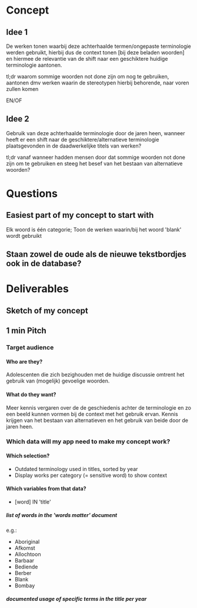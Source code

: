 # Concept
## Idee 1
De werken tonen waarbij deze achterhaalde termen/ongepaste terminologie werden gebruikt, hierbij dus de context tonen [bij deze beladen woorden] en hiermee de relevantie van de shift naar een geschiktere huidige terminologie aantonen.

tl;dr waarom sommige woorden not done zijn om nog te gebruiken, aantonen dmv werken waarin de stereotypen hierbij behorende, naar voren zullen komen

EN/OF

## Idee 2
Gebruik van deze achterhaalde terminologie door de jaren heen, wanneer heeft er een shift naar de geschiktere/alternatieve terminologie plaatsgevonden in de daadwerkelijke titels van werken?

tl;dr vanaf wanneer hadden mensen door dat sommige woorden not done zijn om te gebruiken en steeg het besef van het bestaan van alternatieve woorden?

# Questions

## Easiest part of my concept to start with
Elk woord is één categorie;
Toon de werken waarin/bij het woord 'blank' wordt gebruikt

## Staan zowel de oude als de nieuwe tekstbordjes ook in de database?

# Deliverables
## Sketch of my concept

## 1 min Pitch
### Target audience
#### Who are they?
Adolescenten die zich bezighouden met de huidige discussie omtrent het gebruik van (mogelijk) gevoelige woorden.

#### What do they want?
Meer kennis vergaren over de de geschiedenis achter de terminologie en zo een beeld kunnen vormen bij de context met het gebruik ervan. Kennis krijgen van het bestaan van alternatieven en het gebruik van beide door de jaren heen.

### Which data will my app need to make my concept work?
#### Which selection?
* Outdated terminology used in titles, sorted by year
* Display works per category (= sensitive word) to show context

#### Which variables from that data?
* [word] IN 'title'
##### list of words in the 'words matter' document
e.g.:
* Aboriginal
* Afkomst
* Allochtoon
* Barbaar
* Bediende
* Berber
* Blank
* Bombay

##### documented usage of specific terms in the title per year
#####
